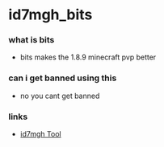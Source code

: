 # id7mgh_bits

### what is bits
- bits makes the 1.8.9 minecraft pvp better
### can i get banned using this
- no you cant get banned 




### links
- [id7mgh Tool](id7mgh.xyz)
